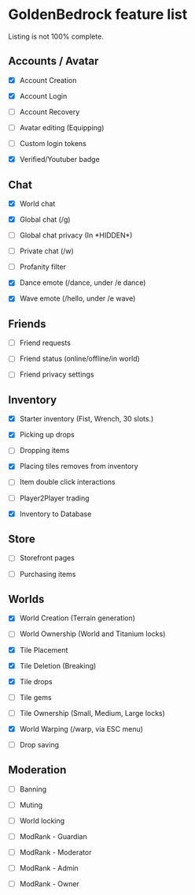 # GoldenBedrock feature list

Listing is not 100% complete.

## Accounts / Avatar

- [x] Account Creation

- [x] Account Login

- [ ] Account Recovery

- [ ] Avatar editing (Equipping)

- [ ] Custom login tokens

- [X] Verified/Youtuber badge

## Chat

- [x] World chat

- [x] Global chat (/g)

- [ ] Global chat privacy (In \*HIDDEN*)

- [ ] Private chat (/w)

- [ ] Profanity filter

- [x] Dance emote (/dance, under /e dance)

- [x] Wave emote (/hello, under /e wave)

## Friends

- [ ] Friend requests

- [ ] Friend status (online/offline/in world)

- [ ] Friend privacy settings

## Inventory

- [x] Starter inventory (Fist, Wrench, 30 slots.)

- [X] Picking up drops

- [ ] Dropping items

- [X] Placing tiles removes from inventory

- [ ] Item double click interactions

- [ ] Player2Player trading

- [X] Inventory to Database

## Store

- [ ] Storefront pages

- [ ] Purchasing items

## Worlds

- [x] World Creation (Terrain generation)

- [ ] World Ownership (World and Titanium locks)

- [x] Tile Placement

- [x] Tile Deletion (Breaking)

- [X] Tile drops

- [ ] Tile gems

- [ ] Tile Ownership (Small, Medium, Large locks)

- [x] World Warping (/warp, via ESC menu)

- [ ] Drop saving

## Moderation

- [ ] Banning

- [ ] Muting

- [ ] World locking

- [ ] ModRank - Guardian

- [ ] ModRank - Moderator

- [ ] ModRank - Admin

- [ ] ModRank - Owner